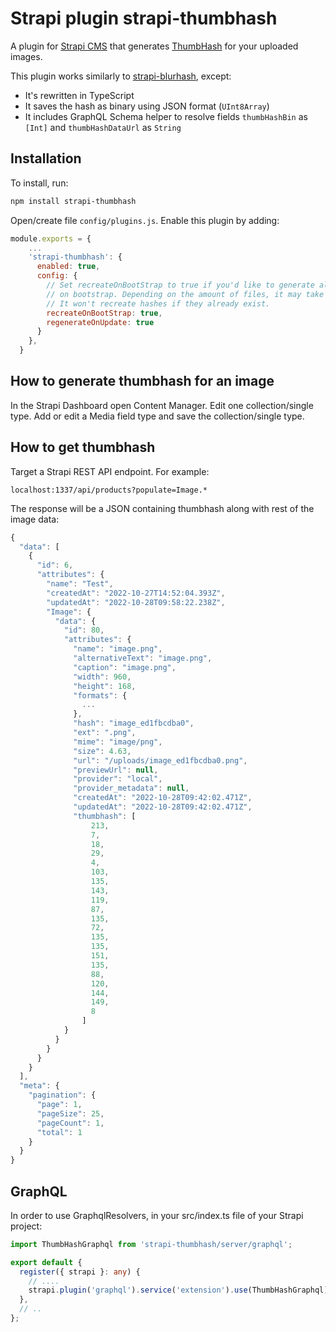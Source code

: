 # Strapi plugin strapi-thumbhash

A plugin for <a href="https://github.com/strapi/strapi">Strapi CMS</a> that generates [ThumbHash](https://evanw.github.io/thumbhash/) for your uploaded images.

This plugin works similarly to [strapi-blurhash](https://github.com/emil-petras/strapi-blurhash), except:

- It's rewritten in TypeScript
- It saves the hash as binary using JSON format (`UInt8Array`)
- It includes GraphQL Schema helper to resolve fields `thumbHashBin` as `[Int]` and `thumbHashDataUrl` as `String`

## Installation

To install, run:

```bash
npm install strapi-thumbhash
```

Open/create file `config/plugins.js`. Enable this plugin by adding:

```js
module.exports = {
    ...
    'strapi-thumbhash': {
      enabled: true,
      config: {
        // Set recreateOnBootStrap to true if you'd like to generate all hashes
        // on bootstrap. Depending on the amount of files, it may take some time.
        // It won't recreate hashes if they already exist.
        recreateOnBootStrap: true,
        regenerateOnUpdate: true
      }
    },
  }
```

## How to generate thumbhash for an image

In the Strapi Dashboard open Content Manager. Edit one collection/single type. Add or edit a Media field type and save the collection/single type.

## How to get thumbhash

Target a Strapi REST API endpoint. For example:

```
localhost:1337/api/products?populate=Image.*
```

The response will be a JSON containing thumbhash along with rest of the image data:

```js
{
  "data": [
    {
      "id": 6,
      "attributes": {
        "name": "Test",
        "createdAt": "2022-10-27T14:52:04.393Z",
        "updatedAt": "2022-10-28T09:58:22.238Z",
        "Image": {
          "data": {
            "id": 80,
            "attributes": {
              "name": "image.png",
              "alternativeText": "image.png",
              "caption": "image.png",
              "width": 960,
              "height": 168,
              "formats": {
                ...
              },
              "hash": "image_ed1fbcdba0",
              "ext": ".png",
              "mime": "image/png",
              "size": 4.63,
              "url": "/uploads/image_ed1fbcdba0.png",
              "previewUrl": null,
              "provider": "local",
              "provider_metadata": null,
              "createdAt": "2022-10-28T09:42:02.471Z",
              "updatedAt": "2022-10-28T09:42:02.471Z",
              "thumbhash": [
                  213,
                  7,
                  18,
                  29,
                  4,
                  103,
                  135,
                  143,
                  119,
                  87,
                  135,
                  72,
                  135,
                  135,
                  151,
                  135,
                  88,
                  120,
                  144,
                  149,
                  8
                ]
            }
          }
        }
      }
    }
  ],
  "meta": {
    "pagination": {
      "page": 1,
      "pageSize": 25,
      "pageCount": 1,
      "total": 1
    }
  }
}
```

## GraphQL

In order to use GraphqlResolvers, in your src/index.ts file of your Strapi project:

```ts
import ThumbHashGraphql from 'strapi-thumbhash/server/graphql';

export default {
  register({ strapi }: any) {
    // ....
    strapi.plugin('graphql').service('extension').use(ThumbHashGraphql);
  },
  // ..
};
```